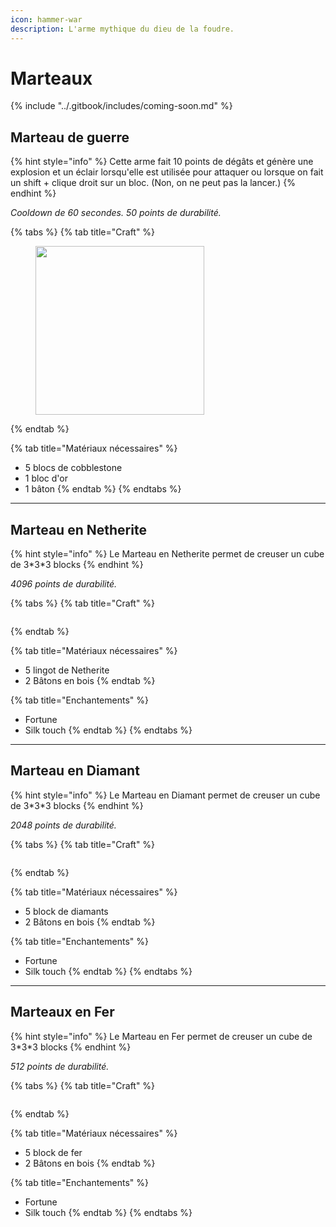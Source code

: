 ```yaml
---
icon: hammer-war
description: L'arme mythique du dieu de la foudre.
---
```


# Marteaux

{% include "../.gitbook/includes/coming-soon.md" %}

## Marteau de guerre

{% hint style="info" %}
Cette arme fait 10 points de dégâts et génère une explosion et un éclair lorsqu'elle est utilisée pour attaquer
ou lorsque on fait un shift + clique droit sur un bloc. (Non, on ne peut pas la lancer.)
{% endhint %}

_Cooldown de 60 secondes._
_50 points de durabilité._

{% tabs %}
{% tab title="Craft" %}
<figure><img src="../.gitbook/assets/image_2024-08-10_023008212.png" alt="" width="270"><figcaption></figcaption></figure>
{% endtab %}

{% tab title="Matériaux nécessaires" %}
* 5 blocs de cobblestone
* 1 bloc d'or
* 1 bâton
{% endtab %}
{% endtabs %}

***

## Marteau en Netherite

{% hint style="info" %}
Le Marteau en Netherite permet de creuser un cube de 3\*3\*3 blocks
{% endhint %}

_4096 points de durabilité._

{% tabs %}
{% tab title="Craft" %}
<figure><img src="../.gitbook/assets/craft_netheritehamer.png" alt=""><figcaption></figcaption></figure>
{% endtab %}

{% tab title="Matériaux nécessaires" %}
* 5 lingot de Netherite
* 2 Bâtons en bois
{% endtab %}

{% tab title="Enchantements" %}
* Fortune
* Silk touch
{% endtab %}
{% endtabs %}

***

## Marteau en Diamant

{% hint style="info" %}
Le Marteau en Diamant permet de creuser un cube de 3\*3\*3 blocks
{% endhint %}

_2048 points de durabilité._

{% tabs %}
{% tab title="Craft" %}
<figure><img src="../.gitbook/assets/craft_diamondhamer.png" alt=""><figcaption></figcaption></figure>
{% endtab %}

{% tab title="Matériaux nécessaires" %}
* 5 block de diamants
* 2 Bâtons en bois
{% endtab %}

{% tab title="Enchantements" %}
* Fortune
* Silk touch
{% endtab %}
{% endtabs %}

***

## Marteaux en Fer

{% hint style="info" %}
Le Marteau en Fer permet de creuser un cube de 3\*3\*3 blocks
{% endhint %}

_512 points de durabilité._

{% tabs %}
{% tab title="Craft" %}
<figure><img src="../.gitbook/assets/craft_ironhamer.png" alt=""><figcaption></figcaption></figure>
{% endtab %}

{% tab title="Matériaux nécessaires" %}
* 5 block de fer
* 2 Bâtons en bois
{% endtab %}

{% tab title="Enchantements" %}
* Fortune
* Silk touch
{% endtab %}
{% endtabs %}
